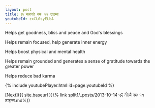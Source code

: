 ```yaml
---
layout: post
title: ॐ भलावठे नमः ११ टाइम्स
youtubeId: zxCL0syELbA
---
```

 
 
Helps get goodness, bliss and peace and God's blessings
 
Helps remain focused, help generate inner energy 
 
Helps boost physical and mental health 
 
Helps remain grounded and generates a sense of gratitude towards the greater power 
 
Helps reduce bad karma
 
 
 
 


{% include youtubePlayer.html id=page.youtubeId %}
 
[Next]({{ site.baseurl }}{% link  split1/_posts/2013-10-14-ॐ नीत्यै नमः ११ टाइम्स.md%})
 
